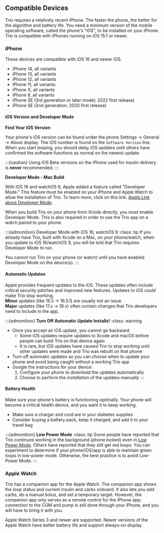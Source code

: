 ## Compatible Devices

Trio requires a relatively recent iPhone. The faster the phone, the better for the algorithm and battery life. You need a minimum version of the mobile operating software, called the phone's "iOS", to be installed on your iPhone. Trio is compatible with iPhones running on iOS 15.1 or newer.

### iPhone

These devices are compatible with iOS 16 and newer iOS.

- iPhone 14, all variants
- iPhone 13, all variants
- iPhone 12, all variants
- iPhone 11, all variants
- iPhone X, all variants
- iPhone 8, all variants
- iPhone SE (3rd generation or later model; 2022 first release)
- iPhone SE (2nd generation; 2020 first release)

#### iOS Version and Developer Mode

**Find Your iOS Version**

Your phone's iOS version can be found under the phone Settings -> General -> About display. The iOS number is found on the `Software Version` line. When you start looping, you should delay iOS updates until others have confirmed the software functions as normal on the newest update.

:::{caution}
Using iOS Beta versions on the iPhone used for insulin delivery is **never** recommended.
:::

**Developer Mode - Mac Build**

With iOS 16 and watchOS 9, Apple added a feature called "Developer Mode." This feature must be enabled on your iPhone and Apple Watch to allow the installation of Trio. To learn more, click on this link: [Apple Link about Developer Mode](https://developer.apple.com/documentation/xcode/enabling-developer-mode-on-a-device).

When you build Trio on your phone from Xcode directly, you must enable Developer Mode. This is also required in order to use the Trio app on a watch paired to your phone.

:::{admonition} Developer Mode with iOS 16, watchOS 9
:class: tip
If you already have Trio, built with Xcode on a Mac, on your phone/watch, when you update to iOS 16/watchOS 9, you will be told that Trio requires Developer Mode to run.

You cannot run Trio on your phone (or watch) until you have enabled Developer Mode on the device(s).
:::

#### Automatic Updates

Apple provides frequent updates to the iOS. These updates often include critical security patches and improved new features. Updates to iOS _could_ make Trio stop working.\
**Minor** updates (like 16.5 -> 16.5.1) are usually not an issue.\
**Major** updates (like 17.x -> 18.x) often contain changes that Trio developers need to include in the app.

:::{admonition} **Turn Off Automatic Update Installs!**
:class: warning
* Once you accept an iOS update, you cannot go backward
    * Some iOS updates require updates to Xcode and macOS before people can build Trio on that device again
    * It is rare, but iOS updates have caused Trio to stop working until other updates were made and Trio was rebuilt on that phone
* Turn off automatic updates so you can choose when to update your phone and avoid being caught without a working Trio app
* Google the instructions for your device:
    1. Configure your phone to *download* the updates automatically
    2. Choose to perform the *installation* of the updates manually
:::

#### Battery Health

Make sure your phone's battery is functioning optimally. Your phone will become a critical health device, and you want it to keep working.

* Make sure a charger and cord are in your diabetes supplies
* Consider buying a battery pack, keep it charged, and add it to your travel bag

:::{admonition} **Low Power Mode**
:class: tip
Some people have reported that Trio continues working in the background (phone locked) even in [Low Power Mode](https://support.apple.com/en-us/HT205234). Others have reported that they still get red loops. You can experiment to determine if your phone/iOS/app is able to maintain green loops in low-power mode. Otherwise, the best practice is to avoid Low-Power Mode.
:::

### Apple Watch

Trio has a companion app for the Apple Watch. The companion app shows the loop status and current insulin and carbs onboard. It also lets you add carbs, do a manual bolus, and set a temporary target. However, the companion app only serves as a remote control for the iPhone app; connection to the CGM and pump is still done through your iPhone, and you will have to bring it with you.

Apple Watch Series 3 and newer are supported. Newer versions of the Apple Watch have better battery life and support always-on display.
